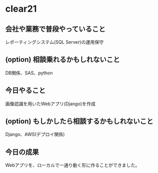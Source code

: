 # clear21

## 会社や業務で普段やっていること
レポーティングシステム(SQL Server)の運用保守

## (option) 相談乗れるかもしれないこと
DB関係、SAS、python

## 今日やること
画像認識を用いたWebアプリ(Django)を作成

## (option) もしかしたら相談するかもしれないこと
Django、AWS(デプロイ関係)

## 今日の成果
Webアプリを、ローカルで一通り動く形に作ることができました。

